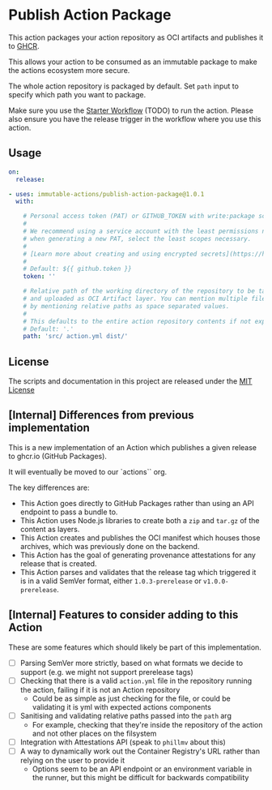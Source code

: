 # Publish Action Package

This action packages your action repository as OCI artifacts and publishes it to [GHCR](ghcr.io).

This allows your action to be consumed as an immutable package to make the actions ecosystem more secure.

The whole action repository is packaged by default. Set `path` input to specify which path you want to package.

Make sure you use the [Starter Workflow](https://github.com/actions-on-packages/.github) (TODO) to run the action.
Please also ensure you have the release trigger in the workflow where you use this action.

## Usage

<!-- start usage -->
```yaml
on:
  release:

- uses: immutable-actions/publish-action-package@1.0.1
  with:

    # Personal access token (PAT) or GITHUB_TOKEN with write:package scope used to upload the package to GHCR. The GITHUB_TOKEN is taken by default.
    #
    # We recommend using a service account with the least permissions necessary. Also
    # when generating a new PAT, select the least scopes necessary.
    #
    # [Learn more about creating and using encrypted secrets](https://help.github.com/en/actions/automating-your-workflow-with-github-actions/creating-and-using-encrypted-secrets)
    #
    # Default: ${{ github.token }}
    token: ''

    # Relative path of the working directory of the repository to be tar archived
    # and uploaded as OCI Artifact layer. You can mention multiple files/folders
    # by mentioning relative paths as space separated values.
    #
    # This defaults to the entire action repository contents if not explicitly defined.
    # Default: '.'
    path: 'src/ action.yml dist/'


```
<!-- end usage -->

## License

The scripts and documentation in this project are released under the [MIT License](LICENSE)

## [Internal] Differences from previous implementation

This is a new implementation of an Action which publishes a given release to ghcr.io (GitHub Packages).

It will eventually be moved to our `actions`` org.

The key differences are:

- This Action goes directly to GitHub Packages rather than using an API endpoint to pass a bundle to.
- This Action uses Node.js libraries to create both a `zip` and `tar.gz` of the content as layers.
- This Action creates and publishes the OCI manifest which houses those archives, which was previously done on the backend.
- This Action has the goal of generating provenance attestations for any release that is created.
- This Action parses and validates that the release tag which triggered it is in a valid SemVer format, either `1.0.3-prerelease` or `v1.0.0-prerelease`.

## [Internal] Features to consider adding to this Action

These are some features which should likely be part of this implementation.

- [ ] Parsing SemVer more strictly, based on what formats we decide to support (e.g. we might not support prerelease tags)
- [ ] Checking that there is a valid `action.yml` file in the repository running the action, failing if it is not an Action repository
  - Could be as simple as just checking for the file, or could be validating it is yml with expected actions components
- [ ] Sanitising and validating relative paths passed into the `path` arg
  - For example, checking that they're inside the repository of the action and not other places on the filsystem
- [ ] Integration with Attestations API (speak to `phillmv` about this)
- [ ] A way to dynamically work out the Container Registry's URL rather than relying on the user to provide it
  - Options seem to be an API endpoint or an environment variable in the runner, but this might be difficult for backwards compatibility
